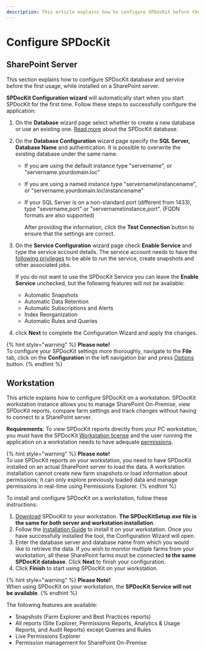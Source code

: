 ```yaml
---
description: This article explains how to configure SPDocKit before the first usage.
---
```


# Configure SPDocKit

## SharePoint Server

This section explains how to configure SPDocKit database and service before the first usage, while installed on a SharePoint server. 

**SPDocKit Configuration wizard** will automatically start when you start SPDocKit for the first time. Follow these steps to successfully configure the application:

1. On the **Database** wizard page select whether to create a new database or use an existing one. [Read more](configure-spdockit-database.md) about the SPDocKit database.
2. On the **Database Configuration** wizard page specify the **SQL Server, Database Name** and authentication. It is possible to overwrite the existing database under the same name.
   * If you are using the default instance type  "servername", or "servername.yourdomain.loc"
   * If you are using a named instance type "servername\instancename", or "servername.yourdomain.loc\instancename"
   * If your SQL Server is on a non-standard port \(different from 1433\), type "severname,port" or "servername\instance,port". \(FQDN formats are also supported\)

     After providing the information, click the **Test Connection** button to ensure that the settings are correct.
3. On the **Service Configuration** wizard page check **Enable Service** and type the service account details. The service account needs to have the [following privileges](../requirements/user-permissions-requirements.md) to be able to run the service, create snapshots and other associated jobs.

   If you do not want to use the SPDocKit Service you can leave the **Enable Service** unchecked, but the following features will not be available:

   * Automatic Snapshots
   * Automatic Data Retention
   * Automatic Subscriptions and Alerts
   * Index Reorganization
   * Automatic Rules and Queries

4. click **Next** to complete the Configuration Wizard and apply the changes.

{% hint style="warning" %}
**Please note!**  
To configure your SPDocKit settings more thoroughly, navigate to the **File** tab, click on the **Configuration** in the left navigation bar and press [Options](../configure-and-extend-spdockit/backstage-screen.md) button.
{% endhint %}

## Workstation

This article explains how to configure SPDocKit on a workstation. SPDocKit workstation instance allows you to manage SharePoint On-Premise, view SPDocKit reports, compare farm settings and track changes without having to connect to a SharePoint server.

**Requirements**: To view SPDocKit reports directly from your PC workstation, you must have the SPDocKit [Workstation license](https://www.syskit.com/products/spdockit/pricing/) and the user running the application on a workstation needs to have adequate [permissions](../requirements/user-permissions-requirements.md).

{% hint style="warning" %}
**Please note!**  
To use SPDocKit reports on your workstation, you need to have SPDocKit installed on an actual SharePoint server to load the data. A workstation installation cannot create new farm snapshots or load information about permissions; it can only explore previously loaded data and manage permissions in real-time using Permissions Explorer.
{% endhint %}

To install and configure SPDocKit on a workstation, follow these instructions:

1. [Download](https://www.spdockit.com/downloads/) SPDocKit to your workstation. **The SPDocKitSetup.exe file is the same for both server and workstation installation**.
2. Follow the [Installation Guide](../installation/installation-guide.md) to install it on your workstation. Once you have successfully installed the tool, the Configuration Wizard will open.
3. Enter the database server and database name from which you would like to retrieve the data. If you wish to monitor multiple farms from your workstation, all these SharePoint farms must be connected **to the same SPDocKit database**. Click **Next** to finish your configuration.
4. Click **Finish** to start using SPDocKit on your workstation.

{% hint style="warning" %}
**Please Note!**  
When using SPDocKit on your workstation, the **SPDocKit Service will not be available**.
{% endhint %}

The following features are available:

* Snapshots \(Farm Explorer and Best Practices reports\)
* All reports \(Site Explorer, Permissions Reports, Analytics & Usage Reports, and Audit Reports\) except Queries and Rules
* Live Permissions Explorer
* Permission management for SharePoint On-Premise

